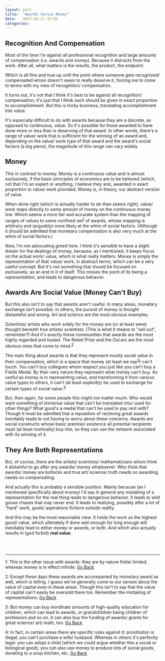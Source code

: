 ```yaml
---
layout: post
title:  "Awards Versus Money"
date:   2017-03-11 15:55 
categories: 
---
```


## Recognition And Compensation

Most of the time I'm against all professional recognition and large amounts of compensation (i.e. awards and money). Because it 
distracts from the work. After all, what matters is the results, the product, the endpoint. 

Which is all fine and true up until the point where someone gets recognized/ compensated whom doesn't seem to really deserve it, 
forcing me to come to terms with my view of recognition/ compensation.

It turns out, it's not that I think it's best to be against all recognition/ compensation, it's just that I think each should be 
given *in exact proportion* to accomplishment. But this is tricky business, translating accomplishment into value. 

It's especially difficult to do with awards because they are a discrete, as opposed to continuous, value. So it's possible for 
those awarded to have done more or less than is deserving of that award. In other words, there's a range of value/ work that is 
sufficient for the winning of an award and, depending on the value/ work type of that award and the award's social factors (a big 
piece), the magnitude of this range can vary widely. 

## Money

This in contrast to money. Money is a continuous value and is almost exclusively, if the basic principles of economics are
to be believed (which, not that I'm an expert or anything, I believe they are), awarded in exact proportion to value/ work 
provided. Money is, in theory, our abstract version of value. 

When done right (which is actually harder to do than seems right), value/ work maps directly to some amount of money on the 
continuous money line. Which seems a more fair and accurate system than the mapping of ranges of values to some confined 
set<sup id="a1">[1](#f1)</sup> of awards, whose mapping is arbitrary and (arguably) more likely at the whim of social factors. 
(Although it should be admitted that monetary compensation is also very much at the whim of social factors.)

Now, I'm not advocating greed here. I think it's sensible to have a slight distain for the dealings of money, because, as 
I mentioned, it keeps focus on the actual work/ value, which is what really matters. Money is simply the representation of that 
value/ work, in abstract terms, which can be a very useful concept. But it's not something that should be focused on exclusively,
as an end in it of itself. This misses the point of its being a *representation*, and leads to dangerous behavior. 

## Awards Are Social Value (Money Can't Buy)

But this also isn't to say that awards aren't useful. In many areas, monetary exchange isn't possible. In others, the pursuit of
money is thought distasteful and wrong. Art and science are the most obvious examples. 

Scientists/ artists who work solely for the money are (or at least were) thought beneath true artists/ scientists. (This 
is what it means to "sell out", remember?) And it's exactly these communities that awards are the most highly regarded and touted.
The Nobel Prize and the Oscars are the most obvious ones that come to mind.<sup id="a2">[2](#f2)</sup>

The main thing about awards is that they represent mostly social value in their compensation, which is a space that money (at least 
we say<sup id="a3">[3](#f3)</sup>) can't touch. You can't buy collegues whom respect you just like you can't buy a Fields Medal. By 
their very nature they represent what money can't buy.  As useful as money is in representing value, and transforming it from various 
value types to others, it can't (at least explicitly) be used to exchange for certain types of social value.<sup id="a4">[4](#f4)</sup> 

But, then again, for some people this might not matter much. Who would want something of immense value that can't be 
translated into/ used for other things? What good's a medal that can't be used to pay rent with? Though it must be admitted that 
a reputation of recieving great awards inevitably leads to not having to worry about these concerns. Awards are 
social constructs whose basic premise/ existence all potential recipients must (at least nominally) buy into, so they can use the 
network associated with its winning of it.

## They Are Both Representations

But, of course, there are the artists/ scientists/ mathematicians whom think it distainful to go after any awards/ money 
whatsoever. Who think that awards/ money are bollocks and true art/ science/ truth needs no awarding, needs no compensating. 

And actually this is probably a sensible position. Mainly because (as I mentioned specifically about money) I'd say in general any 
mistaking of a representation for the real thing leads to dangerous behavior. It leads to wild goose chases that may never end. It leads 
to realizing, possibly after a lot of "hard" work, goals/ aspirations fictions outside reality. 

And this may be the most reasonable view. It holds the work as the highest good/ value, which ultimately if done well enough 
for long enough will inevitably lead to either money or awards, or both. And which also actually results in (god forbid) __real value__.

<br>
<br>

_____   

<a name="f1">1</a>: This is the other issue with awards: they are by nature finite/ limited, whereas money is in effect 
infinite. [Go Back](#a1)

<a name="f2">2</a>: Except these days these awards are accompanied by monetary award as well, which is telling. I guess we've 
generally come to our senses about the value of capital even in these areas. Though this isn't to say that the value of capital
can't easily be oversold there too. Remember the mistaking of representations. [Go Back](#a2)

<a name="f3">3</a>: But money can buy inordinate amounts of high-quality education for children, which can lead to awards, or 
grandchildren being children of professors and so on. It can also buy the funding of awards/ grants for great science/ art/ math, 
too. [Go Back](#a3)

<a name="f4">4</a>: In fact, in certain areas there are specific rules against it: prostitution is illegal; you can't purchase a 
wife/ husband. Whereas in others it's perfectly legal: you can adopt a child (which we could argue whether this a social or 
biological good); you can also use money to produce lots of social goods, donating to a soup kitchen, etc. [Go Back](#a4)
